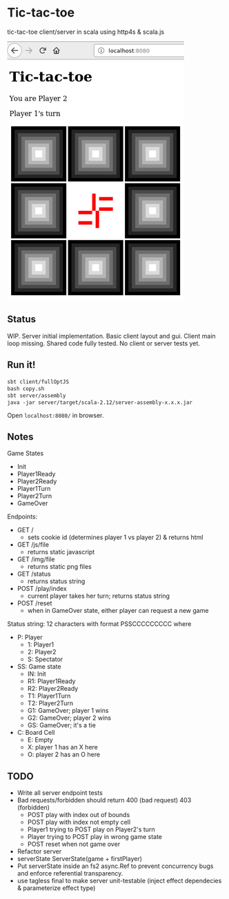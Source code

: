Tic-tac-toe 
===========

tic-tac-toe client/server in scala using http4s & scala.js

![client.png](client.png)

Status
------

WIP.  Server initial implementation.
Basic client layout and gui.
Client main loop missing.
Shared code fully tested.
No client or server tests yet.

Run it!
-------

```
sbt client/fullOptJS
bash copy.sh
sbt server/assembly
java -jar server/target/scala-2.12/server-assembly-x.x.x.jar
```

Open `localhost:8080/` in browser.

Notes
-----

Game States
- Init
- Player1Ready
- Player2Ready
- Player1Turn
- Player2Turn
- GameOver

Endpoints:
- GET /
    - sets cookie id (determines player 1 vs player 2) & returns html
- GET /js/file
    - returns static javascript
- GET /img/file
    - returns static png files
- GET /status
    - returns status string
- POST /play/index
    - current player takes her turn; returns status string
- POST /reset
    - when in GameOver state, either player can request a new game

Status string: 12 characters with format PSSCCCCCCCCC where
- P: Player
    - 1: Player1
    - 2: Player2
    - S: Spectator
- SS: Game state
    - IN: Init
    - R1: Player1Ready
    - R2: Player2Ready
    - T1: Player1Turn
    - T2: Player2Turn
    - G1: GameOver; player 1 wins
    - G2: GameOver; player 2 wins
    - GS: GameOver; it's a tie
- C: Board Cell
    - E: Empty
    - X: player 1 has an X here
    - O: player 2 has an O here


TODO
----

- Write all server endpoint tests
- Bad requests/forbidden should return 400 (bad request) 403 (forbidden)
    - POST play with index out of bounds
    - POST play with index not empty cell
    - Player1 trying to POST play on Player2's turn
    - Player trying to POST play in wrong game state
    - POST reset when not game over
- Refactor server
- serverState ServerState(game + firstPlayer)
- Put serverState inside an fs2 async.Ref to prevent concurrency bugs and enforce referential transparency.
- use tagless final to make server unit-testable (inject effect dependecies & parameterize effect type)
